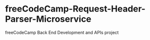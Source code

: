 # freeCodeCamp-Request-Header-Parser-Microservice
freeCodeCamp Back End Development and APIs project

